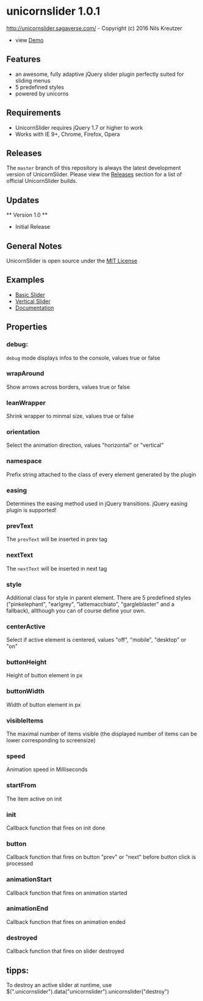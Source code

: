 # unicornslider 1.0.1
http://unicornslider.sagaverse.com/ - Copyright (c) 2016 Nils Kreutzer
- view [Demo](https://byzanth.github.io/UnicornSlider/demo)

## Features
- an awesome, fully adaptive jQuery slider plugin perfectly suited for sliding menus
- 5 predefined styles
- powered by unicorns

## Requirements
- UnicornSlider requires jQuery 1.7 or higher to work
- Works with IE 9+, Chrome, Firefox, Opera

## Releases
The `master` branch of this repository is always the latest development version of UnicornSlider. Please view the [Releases](https://github.com/byzanth/UnicornSlider/releases) section for a list of official UnicornSlider builds.

## Updates
** Version 1.0 **
- Initial Release

## General Notes
UnicornSlider is open source under the [MIT License](https://github.com/byzanth/UnicornSlider/blob/master/LICENSE)

## Examples
- [Basic Slider](http://unicornslider.sagaverse.com/index.html)
- [Vertical Slider](http://unicornslider.sagaverse.com/basic-slider-vertical.html)
- [Documentation](http://unicornslider.sagaverse.com/documentation.html)

## Properties
### debug:
`debug` mode displays infos to the console, values true or false

### wrapAround
Show arrows across borders, values true or false

### leanWrapper
Shrink wrapper to minmal size, values true or false

### orientation
Select the animation direction, values "horizontal" or "vertical"

### namespace
Prefix string attached to the class of every element generated by the plugin

### easing
Determines the easing method used in jQuery transitions. jQuery easing plugin is supported!

### prevText
The `prevText` will be inserted in prev tag

### nextText
The `nextText` will be inserted in next tag

### style
Additional class for style in parent element. There are 5 predefined styles ("pinkelephant", "earlgrey", "lattemacchiato", "gargleblaster" and a fallback), allthough you can of course define your own.

### centerActive
Select if active element is centered, values "off", "mobile", "desktop" or "on"

### buttonHeight
Height of button element in px

### buttonWidth
Width of button element in px

### visibleItems
The maximal number of items visible (the displayed number of items can be lower corresponding to screensize)

### speed
Animation speed in Milliseconds

### startFrom
The item active on init

### init
Callback function that fires on init done

### button
Callback function that fires on button "prev" or "next" before button click is processed

### animationStart
Callback function that fires on animation started

### animationEnd
Callback function that fires on animation ended

### destroyed
Callback function that fires on slider destroyed

## tipps:
To destroy an active slider at runtime, use $(".unicornslider").data("unicornslider").unicornslider("destroy")
